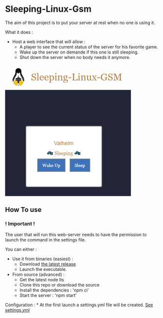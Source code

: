 # Sleeping-Linux-Gsm
The aim of this project is to put your server at rest when no one is using it.

What it does :
* Host a web interface that will allow :
    * A player to see the current status of the server for his favorite game.
    * Wake up the server on demande if this one is still sleeping.
    * Shut down the server when no body needs it anymore.

![alt text](./res/sleeping-linux-gsm.png?raw=true "Sleeping-Linux-Gsm")


## How To use

### ! Important !
The user that will run this web-server needs to have the permission to launch the command in the settings file.

You can either :
 * Use it from binaries (easiest) :
    * Download [the latest release](https://github.com/vincss/sleeping-linux-gsm/releases)
    * Launch the executable.
 * From source (advanced) :
    * Get the latest node lts
    * Clone this repo or download the source 
    * Install the dependencies : 'npm ci'
    * Start the server : 'npm start'

Configuration :
    * At the first launch a settings.yml file will be created. [See settings.yml](./settings.yml) 
